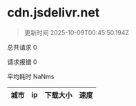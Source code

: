 
  # cdn.jsdelivr.net

  > 更新时间 2025-10-09T00:45:50.194Z
  
  总共请求 0

  请求报错 0

  平均耗时 NaNms

|城市|ip|下载大小|速度|
|-----|----------|---|---|

  